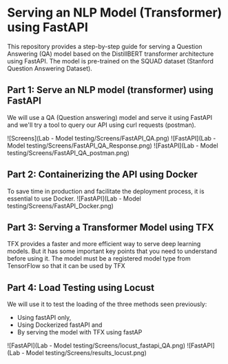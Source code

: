 # Serving an NLP Model (Transformer) using FastAPI

This repository provides a step-by-step guide for serving a Question Answering (QA) model based on the DistillBERT transformer architecture using FastAPI.
The model is pre-trained on the SQUAD dataset (Stanford Question Answering Dataset).



## Part 1:  Serve an NLP model (transformer) using FastAPI

We will use a QA (Question answering) model and serve it using FastAPI and we'll try a tool to query our API using curl requests (postman).

![Screens](Lab - Model testing/Screens/FastAPI_QA.png)
![FastAPI](Lab - Model testing/Screens/FastAPI_QA_Response.png)
![FastAPI](Lab - Model testing/Screens/FastAPI_QA_postman.png)

## Part 2: Containerizing the API using Docker
To save time in production and facilitate the deployment process, it is essential to use Docker.
![FastAPI](Lab - Model testing/Screens/FastAPI_Docker.png)

## Part 3: Serving a Transformer Model using TFX
TFX provides a faster and more efficient way to serve deep learning models. But it has some 
important key points that you need to understand before using it. The model must be a 
registered model type from TensorFlow so that it can be used by TFX

## Part 4: Load Testing using Locust
We will use it to test the loading of the three methods seen previously:
- Using fastAPI only, 
- Using Dockerized fastAPI and 
- By serving the model with TFX using fastAP

![FastAPI](Lab - Model testing/Screens/locust_fastapi_QA.png)
![FastAPI](Lab - Model testing/Screens/results_locust.png)

